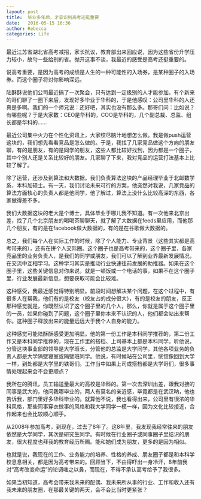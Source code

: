 ```yaml
---
layout: post
title:  毕业多年后，才意识到高考还挺重要
date:   2016-05-15 16:36
author: Rebecca
categories: Life
---
```


最近江苏省湖北省高考减招，家长抗议，教育部出来回应说，因为这些省份升学压力较小，故匀一些给别的省。抛开这事不谈，我最近的感受是高考还挺重要的。

<!-- more -->

说高考重要，是因为高考的成绩是人生的一种可能性的入场券，是某种圈子的入场券。而这个圈子将对你影响深远。

陆酥酥说他们公司最近搞了一次聚会，只有达到一定级别的人才能参加。有个新来的哥们聊了一圈下来后，发现好多毕业于华科的，于是他感叹：公司里华科的人还真是多啊。我们的一个师兄说：还好吧，其实也没有那么多。那哥们问：比如说？有哪些呢？于是大家数：CEO是华科的，COO是华科的，几个副总裁、总监、组长都是华科的……

最近公司集中火力在个性化资讯上，大家绞尽脑汁地想怎么做。我是做push运营这块的，我们想先看看竞品是怎么做的。于是，我找了几家竞品做这个方向的朋友聊，有的是朋友，有的是同学的朋友，这些人都比较好找到，因为都是一个圈子，其中个别人还是关系比较好的朋友。几家聊了下来，我对竞品的运营打法基本上比较了解了。

除了运营，还涉及到算法和大数据。我们负责算法这块的产品经理毕业于北邮数学系，本科加硕士。有一天，我们讨论未来可行的方案，他突然对我说，几家竞品的算法方面核心的负责人都是他同学，他了解过，算法上没什么比较高深的东西，各家做得差不多。

我们大数据这块的老大是个博士，具体毕业于哪儿我不知道。有一次他来北京出差，找了几个北京朋友的喝喝茶聊聊天，就了解了大数据在feeds里应用，而他那几个朋友，有的是在facebook做大数据的，有的是在谷歌做大数据的。

总之，我们每个人在实际工作的时候，除了个人能力、专业背景（这些其实都是高考带来的），还有在拼个人交际圈。这个圈子也是高考带来的，这个圈子里，各家竞品里的业务负责人，是我们的同学或朋友，我们可以了解到业界最新发展情况，在交流中互相学习。这种学习其实是推动行业快速往前发展的助推器。如果在这个圈子里，这些关键信息对你来说，就是一顿饭或一个电话的事，如果不在这个圈子里，行业发展最新信息，想要获取可能会比较难。

这种感受，我最近感觉得特别明显。前段时间想解决某个问题，在这个过程中，有很多人在帮我，他们有的是校友（校友占的成分很大），有的是校友的朋友，反正那种感觉就是，你既然认识了这个圈子里的几个人，那么，你就是属于这个圈子里的一员，如果你碰到了问题，这个圈子里你本来不认识的人，他们都会站出来帮你。这种圈子释放出来的能量远远大于我个人自身的能力。

这种感觉可能陆酥酥感受更加明显。他的第一份工作是本科同学推荐的，第二份工作又是本科同学推荐的，现在工作里的搭档、上司基本上都是本科同学。听他说，分管这块事业部的领导是大学班长，分管他的总监是大学同学，其他各项业务的负责人都是大学隔壁寝室或隔壁班同学。他说，有时候站在公司里，恍惚像回到大学一样，到处都是大学里的铁哥们。工作当中如果上司或搭档都是大学哥们，很多事情处理起来会不会更顺点？

我所在的腾讯，员工输送量最大的高校是华科的。第一次去深圳出差，跟我对接的同事是武大的，他问我哪毕业的，两人有莫名的亲近感，毕竟都是在武汉呐，他也告诉我，部门里好多华科毕业的。就算他不说，我也看得出来，公司里有很浓的华科风格，那些同事穿衣做事的风格和我大学同学一模一样，因为文化比较接近，合作起来也会比较顺心顺手。

从2008年参加高考，到现在，过去了8年了。这8年里，我发现我经常往来的朋友依然是大学同学，其次是研究生同学。有时候在行业圈子或同事圈子里结识的朋友，很大程度也拜我的教育经历所赐。能和她们成为朋友，更多的是因为相似。

也就是说，我现在的工作、业务能力的培养、性格的养成、朋友圈子都是和本科学校息息相关，都是因为高考带来的。回顾当下，不由得吓出一身冷汗，8年前我对“高考改变命运”的论调嗤之以鼻，而现在，不得不承认高考给予了我很多。

如果当初知道，高考会带来我未来的配偶、我未来所从事的行业、工作和收入还有我未来的朋友圈，在那最关键的两天，会不会比当时更紧张？